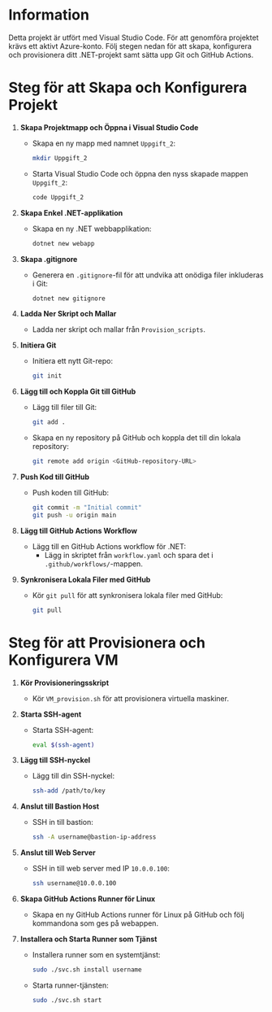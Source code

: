 # Information
Detta projekt är utfört med Visual Studio Code. För att genomföra projektet krävs ett aktivt Azure-konto. Följ stegen nedan för att skapa, konfigurera och provisionera ditt .NET-projekt samt sätta upp Git och GitHub Actions.

# Steg för att Skapa och Konfigurera Projekt

1. **Skapa Projektmapp och Öppna i Visual Studio Code**
   - Skapa en ny mapp med namnet `Uppgift_2`:
     ```bash
     mkdir Uppgift_2
     ```
   - Starta Visual Studio Code och öppna den nyss skapade mappen `Uppgift_2`:
     ```bash
     code Uppgift_2
     ```

2. **Skapa Enkel .NET-applikation**
   - Skapa en ny .NET webbapplikation:
     ```bash
     dotnet new webapp
     ```

3. **Skapa .gitignore**
   - Generera en `.gitignore`-fil för att undvika att onödiga filer inkluderas i Git:
     ```bash
     dotnet new gitignore
     ```

4. **Ladda Ner Skript och Mallar**
   - Ladda ner skript och mallar från `Provision_scripts`.

5. **Initiera Git**
   - Initiera ett nytt Git-repo:
     ```bash
     git init
     ```

6. **Lägg till och Koppla Git till GitHub**
   - Lägg till filer till Git:
     ```bash
     git add .
     ```
   - Skapa en ny repository på GitHub och koppla det till din lokala repository:
     ```bash
     git remote add origin <GitHub-repository-URL>
     ```

7. **Push Kod till GitHub**
   - Push koden till GitHub:
     ```bash
     git commit -m "Initial commit"
     git push -u origin main
     ```

8. **Lägg till GitHub Actions Workflow**
   - Lägg till en GitHub Actions workflow för .NET:
     - Lägg in skriptet från `workflow.yaml` och spara det i `.github/workflows/`-mappen.

9. **Synkronisera Lokala Filer med GitHub**
   - Kör `git pull` för att synkronisera lokala filer med GitHub:
     ```bash
     git pull
     ```

# Steg för att Provisionera och Konfigurera VM

1. **Kör Provisioneringsskript**
   - Kör `VM_provision.sh` för att provisionera virtuella maskiner.

2. **Starta SSH-agent**
   - Starta SSH-agent:
     ```bash
     eval $(ssh-agent)
     ```

3. **Lägg till SSH-nyckel**
   - Lägg till din SSH-nyckel:
     ```bash
     ssh-add /path/to/key
     ```

4. **Anslut till Bastion Host**
   - SSH in till bastion:
     ```bash
     ssh -A username@bastion-ip-address
     ```

5. **Anslut till Web Server**
   - SSH in till web server med IP `10.0.0.100`:
     ```bash
     ssh username@10.0.0.100
     ```

6. **Skapa GitHub Actions Runner för Linux**
   - Skapa en ny GitHub Actions runner för Linux på GitHub och följ kommandona som ges på webappen.

7. **Installera och Starta Runner som Tjänst**
   - Installera runner som en systemtjänst:
     ```bash
     sudo ./svc.sh install username
     ```
   - Starta runner-tjänsten:
     ```bash
     sudo ./svc.sh start
     ```
